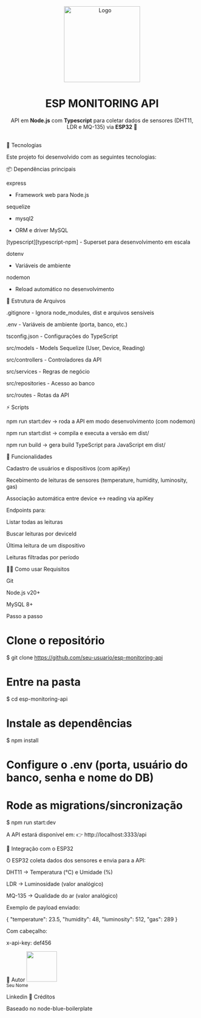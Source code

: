 <div align="center"> <img src="./.github/assets/esp-bg.png" alt="Logo" height="200"> <h1 align="center"><strong>ESP MONITORING API</strong></h1> <p align="center"> API em <b>Node.js</b> com <b>Typescript</b> para coletar dados de sensores (DHT11, LDR e MQ-135) via <b>ESP32</b> 🚀 </p> </div> <br /> <!-- Badges --> <div align="center">






</div>
🚀 Tecnologias

Este projeto foi desenvolvido com as seguintes tecnologias:

📦 Dependências principais

express
 - Framework web para Node.js

sequelize
 + mysql2
 - ORM e driver MySQL

[typescript][typescript-npm] - Superset para desenvolvimento em escala

dotenv
 - Variáveis de ambiente

nodemon
 - Reload automático no desenvolvimento

📄 Estrutura de Arquivos

.gitignore - Ignora node_modules, dist e arquivos sensíveis

.env - Variáveis de ambiente (porta, banco, etc.)

tsconfig.json - Configurações do TypeScript

src/models - Models Sequelize (User, Device, Reading)

src/controllers - Controladores da API

src/services - Regras de negócio

src/repositories - Acesso ao banco

src/routes - Rotas da API

⚡ Scripts

npm run start:dev → roda a API em modo desenvolvimento (com nodemon)

npm run start:dist → compila e executa a versão em dist/

npm run build → gera build TypeScript para JavaScript em dist/

📡 Funcionalidades

Cadastro de usuários e dispositivos (com apiKey)

Recebimento de leituras de sensores (temperature, humidity, luminosity, gas)

Associação automática entre device ↔ reading via apiKey

Endpoints para:

Listar todas as leituras

Buscar leituras por deviceId

Última leitura de um dispositivo

Leituras filtradas por período

👨‍💻 Como usar
Requisitos

Git

Node.js v20+

MySQL 8+

Passo a passo
# Clone o repositório
$ git clone https://github.com/seu-usuario/esp-monitoring-api

# Entre na pasta
$ cd esp-monitoring-api

# Instale as dependências
$ npm install

# Configure o .env (porta, usuário do banco, senha e nome do DB)

# Rode as migrations/sincronização
$ npm run start:dev


A API estará disponível em:
👉 http://localhost:3333/api

🔌 Integração com o ESP32

O ESP32 coleta dados dos sensores e envia para a API:

DHT11 → Temperatura (°C) e Umidade (%)

LDR → Luminosidade (valor analógico)

MQ-135 → Qualidade do ar (valor analógico)

Exemplo de payload enviado:

{
  "temperature": 23.5,
  "humidity": 48,
  "luminosity": 512,
  "gas": 289
}


Com cabeçalho:

x-api-key: def456

👤 Autor
<img src="https://avatars.githubusercontent.com/u/000000?v=4" width=80><br><sub>Seu Nome</sub>

Linkedin
📝 Créditos

Baseado no node-blue-boilerplate